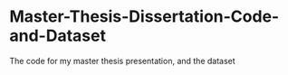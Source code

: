 # Master-Thesis-Dissertation-Code-and-Dataset
The code for my master thesis presentation, and the dataset
